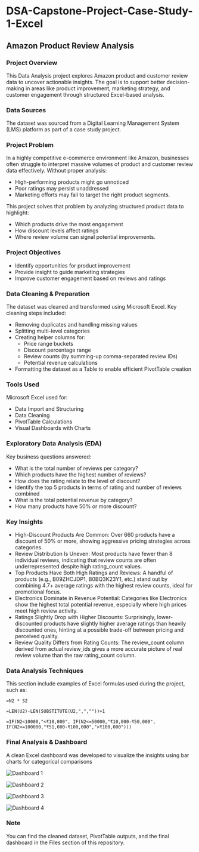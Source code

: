 # DSA-Capstone-Project-Case-Study-1-Excel

## Amazon Product Review Analysis

### Project Overview

This Data Analysis project explores Amazon product and customer review data to uncover actionable insights. The goal is to support better decision-making in areas like product improvement, marketing strategy, and customer engagement through structured Excel-based analysis.

### Data Sources

The dataset was sourced from a Digital Learning Management System (LMS) platform as part of a case study project.

### Project Problem

In a highly competitive e-commerce environment like Amazon, businesses often struggle to interpret massive volumes of product and customer review data effectively. Without proper analysis:

- High-performing products might go unnoticed
- Poor ratings may persist unaddressed
- Marketing efforts may fail to target the right product segments.

This project solves that problem by analyzing structured product data to highlight:

- Which products drive the most engagement
- How discount levels affect ratings
- Where review volume can signal potential improvements.

### Project Objectives
- Identify opportunities for product improvement
- Provide insight to guide marketing strategies
- Improve customer engagement based on reviews and ratings

### Data Cleaning & Preparation

The dataset was cleaned and transformed using Microsoft Excel. Key cleaning steps included:
- Removing duplicates and handling missing values
- Splitting multi-level categories
- Creating helper columns for:
  - Price range buckets
  - Discount percentage range
  - Review counts (by summing-up comma-separated review IDs)
  - Potential revenue calculations
- Formatting the dataset as a Table to enable efficient PivotTable creation

### Tools Used
Microsoft Excel used for:
- Data Import and Structuring
- Data Cleaning
- PivotTable Calculations
- Visual Dashboards with Charts

### Exploratory Data Analysis (EDA)

Key business questions answered:
- What is the total number of reviews per category?
- Which products have the highest number of reviews?
- How does the rating relate to the level of discount?
- Identify the top 5 products in terms of rating and number of reviews combined
- What is the total potential revenue by category?
- How many products have 50% or more discount?

### Key Insights
- High-Discount Products Are Common: Over 660 products have a discount of 50% or more, showing aggressive pricing strategies across categories.
- Review Distribution Is Uneven: Most products have fewer than 8 individual reviews, indicating that review counts are often underrepresented despite high rating_count values.
- Top Products Have Both High Ratings and Reviews: A handful of products (e.g., B09ZHCJDP1, B0BQ3K23Y1, etc.) stand out by combining 4.7+ average ratings with the highest review counts, ideal for promotional focus.
- Electronics Dominate in Revenue Potential: Categories like Electronics show the highest total potential revenue, especially where high prices meet high review activity.
- Ratings Slightly Drop with Higher Discounts: Surprisingly, lower-discounted products have slightly higher average ratings than heavily discounted ones, hinting at a possible trade-off between pricing and perceived quality.
- Review Quality Differs from Rating Counts: The review_count column derived from actual review_ids gives a more accurate picture of real review volume than the raw rating_count column.

### Data Analysis Techniques

This section include examples of Excel formulas used during the project, such as:

``` Excel formulas
=N2 * S2

=LEN(U2)-LEN(SUBSTITUTE(U2,",",""))+1

=IF(N2<10000,"<₹10,000", IF(N2<=50000,"₹10,000-₹50,000", IF(N2<=100000,"₹51,000-₹100,000",">₹100,000")))
```

### Final Analysis & Dashboard

A clean Excel dashboard was developed to visualize the insights using bar charts for categorical comparisons

![Dashboard 1](https://github.com/user-attachments/assets/473e300a-fa54-4226-82a3-fb06fa9ce352)

![Dashboard 2](https://github.com/user-attachments/assets/abdde1fc-8fca-4ba2-b4e6-8fe5450a5f3a)

![Dashboard 3](https://github.com/user-attachments/assets/e47068ea-69da-406b-a9e8-7389e266804c)

![Dashboard 4](https://github.com/user-attachments/assets/0921ae6a-99a9-46f2-96d9-dcf2be084eff)

### Note
You can find the cleaned dataset, PivotTable outputs, and the final dashboard in the Files section of this repository.





